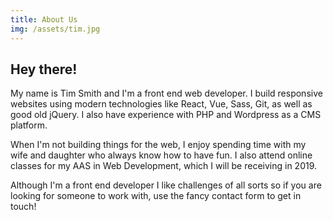 ```yaml
---
title: About Us
img: /assets/tim.jpg
---
```

## Hey there!



My name is Tim Smith and I'm a front end web developer. I build responsive websites using modern technologies like React, Vue, Sass, Git, as well as good old jQuery. I also have experience with PHP and Wordpress as a CMS platform.



When I'm not building things for the web, I enjoy spending time with my wife and daughter who always know how to have fun. I also attend online classes for my AAS in Web Development, which I will be receiving in 2019.



Although I'm a front end developer I like challenges of all sorts so if you are looking for someone to work with, use the fancy contact form to get in touch!

